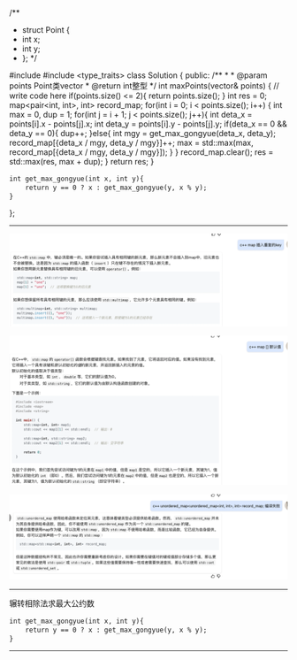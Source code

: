 /**
 * struct Point {
 *	int x;
 *	int y;
 * };
 */

#include <algorithm>
#include <type_traits>
class Solution {
public:
    /**
     * 
     * @param points Point类vector 
     * @return int整型
     */
    int maxPoints(vector<Point>& points) {
        // write code here
        if(points.size() <= 2){
            return points.size();
        }
        int res = 0;
        map<pair<int, int>, int> record_map;
        for(int i = 0; i < points.size(); i++) {
            int max = 0, dup = 1;
            for(int j = i + 1; j < points.size(); j++){
                int deta_x = points[i].x - points[j].x;
                int deta_y = points[i].y - points[j].y;
                if(deta_x == 0 && deta_y == 0){
                    dup++;
                }else{
                    int mgy = get_max_gongyue(deta_x, deta_y);
                    record_map[{deta_x / mgy, deta_y / mgy}]++;
                    max = std::max(max, record_map[{deta_x / mgy, deta_y / mgy}]);
                }
            }
            record_map.clear();
            res = std::max(res, max + dup);
        }
        return res;
    }

    int get_max_gongyue(int x, int y){
        return y == 0 ? x : get_max_gongyue(y, x % y);
    }
};


--------
![Alt text](image.png)


![Alt text](image-1.png)

![Alt text](image-2.png)

---------
辗转相除法求最大公约数

    int get_max_gongyue(int x, int y){
        return y == 0 ? x : get_max_gongyue(y, x % y);
    }

---------

